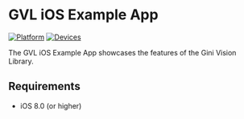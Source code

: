 # GVL iOS Example App

[![Platform](https://img.shields.io/badge/platform-iOS-lightgrey.svg)]()
[![Devices](https://img.shields.io/badge/devices-iPhone%20%7C%20iPad-blue.svg)]()


The GVL iOS Example App showcases the features of the Gini Vision Library.

## Requirements

* iOS 8.0 (or higher)
